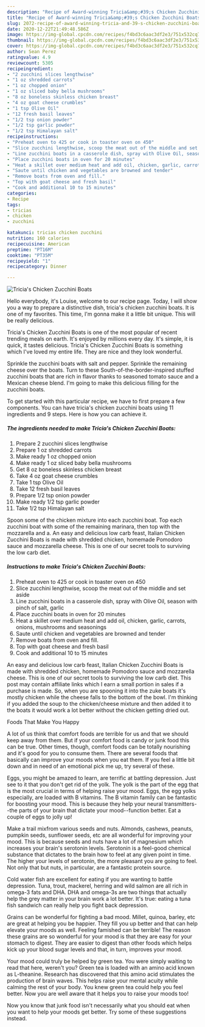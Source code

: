 ```yaml
---
description: "Recipe of Award-winning Tricia&amp;#39;s Chicken Zucchini Boats"
title: "Recipe of Award-winning Tricia&amp;#39;s Chicken Zucchini Boats"
slug: 2072-recipe-of-award-winning-tricia-and-39-s-chicken-zucchini-boats
date: 2020-12-22T21:49:48.586Z
image: https://img-global.cpcdn.com/recipes/f4bd3c6aac3df2e3/751x532cq70/tricias-chicken-zucchini-boats-recipe-main-photo.jpg
thumbnail: https://img-global.cpcdn.com/recipes/f4bd3c6aac3df2e3/751x532cq70/tricias-chicken-zucchini-boats-recipe-main-photo.jpg
cover: https://img-global.cpcdn.com/recipes/f4bd3c6aac3df2e3/751x532cq70/tricias-chicken-zucchini-boats-recipe-main-photo.jpg
author: Sean Perez
ratingvalue: 4.9
reviewcount: 5305
recipeingredient:
- "2 zucchini slices lengthwise"
- "1 oz shredded carrots"
- "1 oz chopped onion"
- "1 oz sliced baby bella mushrooms"
- "8 oz boneless skinless chicken breast"
- "4 oz goat cheese crumbles"
- "1 tsp Olive Oil"
- "12 fresh basil leaves"
- "1/2 tsp onion powder"
- "1/2 tsp garlic powder"
- "1/2 tsp Himalayan salt"
recipeinstructions:
- "Preheat oven to 425 or cook in toaster oven on 450"
- "Slice zucchini lengthwise, scoop the meat out of the middle and set aside"
- "Line zucchini boats in a casserole dish, spray with Olive Oil, season with pinch of salt, garlic"
- "Place zucchini boats in oven for 20 minutes"
- "Heat a skillet over medium heat and add oil, chicken, garlic, carrots, onions, mushrooms and seasonings"
- "Saute until chicken and vegetables are browned and tender"
- "Remove boats from oven and fill."
- "Top with goat cheese and fresh basil"
- "Cook and additional 10 to 15 minutes"
categories:
- Recipe
tags:
- tricias
- chicken
- zucchini

katakunci: tricias chicken zucchini 
nutrition: 160 calories
recipecuisine: American
preptime: "PT16M"
cooktime: "PT35M"
recipeyield: "1"
recipecategory: Dinner

---
```



![Tricia&#39;s Chicken Zucchini Boats](https://img-global.cpcdn.com/recipes/f4bd3c6aac3df2e3/751x532cq70/tricias-chicken-zucchini-boats-recipe-main-photo.jpg)

Hello everybody, it's Louise, welcome to our recipe page. Today, I will show you a way to prepare a distinctive dish, tricia&#39;s chicken zucchini boats. It is one of my favorites. This time, I'm gonna make it a little bit unique. This will be really delicious.

Tricia&#39;s Chicken Zucchini Boats is one of the most popular of recent trending meals on earth. It's enjoyed by millions every day. It's simple, it is quick, it tastes delicious. Tricia&#39;s Chicken Zucchini Boats is something which I've loved my entire life. They are nice and they look wonderful.

Sprinkle the zucchini boats with salt and pepper. Sprinkle the remaining cheese over the boats. Turn to these South-of-the-border-inspired stuffed zucchini boats that are rich in flavor thanks to seasoned tomato sauce and a Mexican cheese blend. I&#39;m going to make this delicious filling for the zucchini boats.


To get started with this particular recipe, we have to first prepare a few components. You can have tricia&#39;s chicken zucchini boats using 11 ingredients and 9 steps. Here is how you can achieve it.

<!--inarticleads1-->

##### The ingredients needed to make Tricia&#39;s Chicken Zucchini Boats:

1. Prepare 2 zucchini slices lengthwise
1. Prepare 1 oz shredded carrots
1. Make ready 1 oz chopped onion
1. Make ready 1 oz sliced baby bella mushrooms
1. Get 8 oz boneless skinless chicken breast
1. Take 4 oz goat cheese crumbles
1. Take 1 tsp Olive Oil
1. Take 12 fresh basil leaves
1. Prepare 1/2 tsp onion powder
1. Make ready 1/2 tsp garlic powder
1. Take 1/2 tsp Himalayan salt


Spoon some of the chicken mixture into each zucchini boat. Top each zucchini boat with some of the remaining marinara, then top with the mozzarella and a. An easy and delicious low carb feast, Italian Chicken Zucchini Boats is made with shredded chicken, homemade Pomodoro sauce and mozzarella cheese. This is one of our secret tools to surviving the low carb diet. 

<!--inarticleads2-->

##### Instructions to make Tricia&#39;s Chicken Zucchini Boats:

1. Preheat oven to 425 or cook in toaster oven on 450
1. Slice zucchini lengthwise, scoop the meat out of the middle and set aside
1. Line zucchini boats in a casserole dish, spray with Olive Oil, season with pinch of salt, garlic
1. Place zucchini boats in oven for 20 minutes
1. Heat a skillet over medium heat and add oil, chicken, garlic, carrots, onions, mushrooms and seasonings
1. Saute until chicken and vegetables are browned and tender
1. Remove boats from oven and fill.
1. Top with goat cheese and fresh basil
1. Cook and additional 10 to 15 minutes


An easy and delicious low carb feast, Italian Chicken Zucchini Boats is made with shredded chicken, homemade Pomodoro sauce and mozzarella cheese. This is one of our secret tools to surviving the low carb diet. This post may contain affiliate links which I earn a small portion in sales if a purchase is made. So, when you are spooning it into the zuke boats it&#39;s mostly chicken while the cheese falls to the bottom of the bowl. I&#39;m thinking if you added the soup to the chicken/cheese mixture and then added it to the boats it would work a lot better without the chicken getting dried out. 

Foods That Make You Happy


A lot of us think that comfort foods are terrible for us and that we should keep away from them. But if your comfort food is candy or junk food this can be true. Other times, though, comfort foods can be totally nourishing and it's good for you to consume them. There are several foods that basically can improve your moods when you eat them. If you feel a little bit down and in need of an emotional pick me up, try several of these.

Eggs, you might be amazed to learn, are terrific at battling depression. Just see to it that you don't get rid of the yolk. The yolk is the part of the egg that is the most crucial in terms of helping raise your mood. Eggs, the egg yolks especially, are loaded with B vitamins. The B vitamin family can be fantastic for boosting your mood. This is because they help your neural transmitters--the parts of your brain that dictate your mood--function better. Eat a couple of eggs to jolly up!

Make a trail mixfrom various seeds and nuts. Almonds, cashews, peanuts, pumpkin seeds, sunflower seeds, etc are all wonderful for improving your mood. This is because seeds and nuts have a lot of magnesium which increases your brain's serotonin levels. Serotonin is a feel-good chemical substance that dictates to the brain how to feel at any given point in time. The higher your levels of serotonin, the more pleasant you are going to feel. Not only that but nuts, in particular, are a fantastic protein source.

Cold water fish are excellent for eating if you are wanting to battle depression. Tuna, trout, mackerel, herring and wild salmon are all rich in omega-3 fats and DHA. DHA and omega-3s are two things that actually help the grey matter in your brain work a lot better. It's true: eating a tuna fish sandwich can really help you fight back depression. 

Grains can be wonderful for fighting a bad mood. Millet, quinoa, barley, etc are great at helping you be happier. They fill you up better and that can help elevate your moods as well. Feeling famished can be terrible! The reason these grains are so wonderful for your mood is that they are easy for your stomach to digest. They are easier to digest than other foods which helps kick up your blood sugar levels and that, in turn, improves your mood.

Your mood could truly be helped by green tea. You were simply waiting to read that here, weren't you? Green tea is loaded with an amino acid known as L-theanine. Research has discovered that this amino acid stimulates the production of brain waves. This helps raise your mental acuity while calming the rest of your body. You knew green tea could help you feel better. Now you are well aware that it helps you to raise your moods too!

Now you know that junk food isn't necessarily what you should eat when you want to help your moods get better. Try  some  of  these  suggestions  instead.

